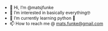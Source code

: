 - 👋 Hi, I’m @matsjfunke
- 👀 I’m interested in basically everything🤓
- 🌱 I’m currently learning python 🐍
- 📫 How to reach me @ mats.funke@gmail.com

<!---
matsjfunke/matsjfunke is a ✨ special ✨ repository because its `README.md` (this file) appears on your GitHub profile.
You can click the Preview link to take a look at your changes.
--->
